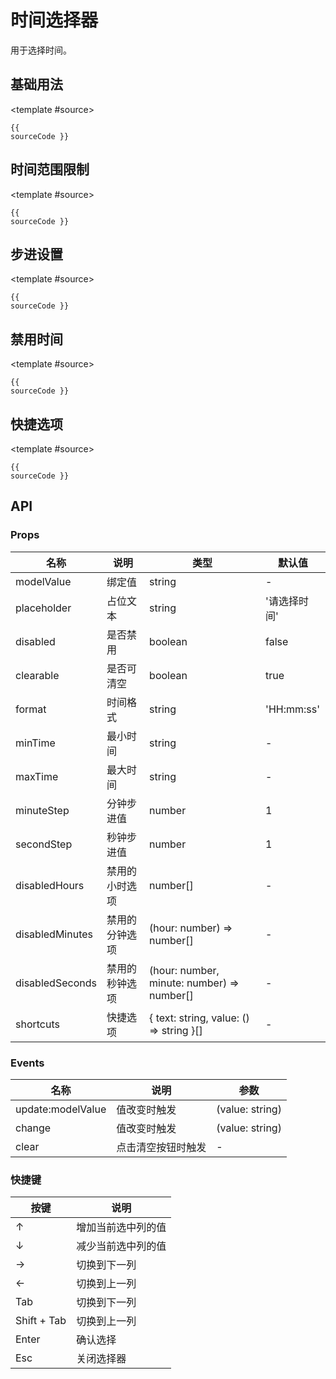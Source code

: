 # 时间选择器

用于选择时间。

## 基础用法

<demo title="基础用法">
  <template #demo>
    <my-time-picker v-model="time" placeholder="请选择时间" />
    <div class="demo-value">当前值：{{ time }}</div>
  </template>

  <template #source>
    <pre><code class="language-vue">{{ sourceCode }}</code></pre>
  </template>
</demo>

## 时间范围限制

<demo title="时间范围">
  <template #demo>
    <my-time-picker
      v-model="timeRange"
      placeholder="请选择时间"
      min-time="09:30:00"
      max-time="18:30:00"
    />
    <div class="demo-value">当前值：{{ timeRange }}</div>
  </template>

  <template #source>
    <pre><code class="language-vue">{{ sourceCode }}</code></pre>
  </template>
</demo>

## 步进设置

<demo title="步进控制">
  <template #demo>
    <my-time-picker
      v-model="timeStep"
      placeholder="请选择时间"
      :minute-step="15"
      :second-step="30"
    />
    <div class="demo-value">当前值：{{ timeStep }}</div>
  </template>

  <template #source>
    <pre><code class="language-vue">{{ sourceCode }}</code></pre>
  </template>
</demo>

## 禁用时间

<demo title="禁用特定时间">
  <template #demo>
    <my-time-picker
      v-model="timeDisabled"
      placeholder="请选择时间"
      :disabled-hours="[0, 1, 2, 3, 4, 5, 6, 20, 21, 22, 23]"
      :disabled-minutes="(hour) => hour === 7 ? [0, 1, 2, 3, 4, 5, 6, 7, 8, 9] : []"
    />
    <div class="demo-value">当前值：{{ timeDisabled }}</div>
  </template>

  <template #source>
    <pre><code class="language-vue">{{ sourceCode }}</code></pre>
  </template>
</demo>

## 快捷选项

<demo title="快捷选项">
  <template #demo>
    <my-time-picker
      v-model="timeShortcut"
      placeholder="请选择时间"
      :shortcuts="[
        { text: '现在', value: () => getCurrentTime() },
        { text: '中午', value: () => '12:00:00' },
        { text: '下班', value: () => '18:00:00' }
      ]"
    />
    <div class="demo-value">当前值：{{ timeShortcut }}</div>
  </template>

  <template #source>
    <pre><code class="language-vue">{{ sourceCode }}</code></pre>
  </template>
</demo>

## API

### Props

| 名称 | 说明 | 类型 | 默认值 |
| --- | --- | --- | --- |
| modelValue | 绑定值 | string | - |
| placeholder | 占位文本 | string | '请选择时间' |
| disabled | 是否禁用 | boolean | false |
| clearable | 是否可清空 | boolean | true |
| format | 时间格式 | string | 'HH:mm:ss' |
| minTime | 最小时间 | string | - |
| maxTime | 最大时间 | string | - |
| minuteStep | 分钟步进值 | number | 1 |
| secondStep | 秒钟步进值 | number | 1 |
| disabledHours | 禁用的小时选项 | number[] | - |
| disabledMinutes | 禁用的分钟选项 | (hour: number) => number[] | - |
| disabledSeconds | 禁用的秒钟选项 | (hour: number, minute: number) => number[] | - |
| shortcuts | 快捷选项 | { text: string, value: () => string }[] | - |

### Events

| 名称 | 说明 | 参数 |
| --- | --- | --- |
| update:modelValue | 值改变时触发 | (value: string) |
| change | 值改变时触发 | (value: string) |
| clear | 点击清空按钮时触发 | - |

### 快捷键

| 按键 | 说明 |
| --- | --- |
| ↑ | 增加当前选中列的值 |
| ↓ | 减少当前选中列的值 |
| → | 切换到下一列 |
| ← | 切换到上一列 |
| Tab | 切换到下一列 |
| Shift + Tab | 切换到上一列 |
| Enter | 确认选择 |
| Esc | 关闭选择器 |

<script setup>
import { ref } from 'vue'

const time = ref(new Date().toLocaleTimeString())
const timeRange = ref('')
const timeStep = ref('')
const timeDisabled = ref('')
const timeShortcut = ref('')

const getCurrentTime = () => {
  const now = new Date()
  const hours = String(now.getHours()).padStart(2, '0')
  const minutes = String(now.getMinutes()).padStart(2, '0')
  const seconds = String(now.getSeconds()).padStart(2, '0')
  return `${hours}:${minutes}:${seconds}`
}
</script>

<style>
.demo-value {
  margin-top: 16px;
  color: var(--vp-c-text-2);
  font-size: 14px;
}
</style>
